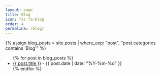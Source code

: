 ```yaml
---
layout: page
title: Blog
icon: fas fa-blog
order: 4
permalink: /blog/
---
```


{% assign blog_posts = site.posts | where_exp: "post", "post.categories contains 'Blog'" %}

<ul>
  {% for post in blog_posts %}
    <li>
      <a href="{{ post.url }}">{{ post.title }}</a> - {{ post.date | date: "%Y-%m-%d" }}
    </li>
  {% endfor %}
</ul>
